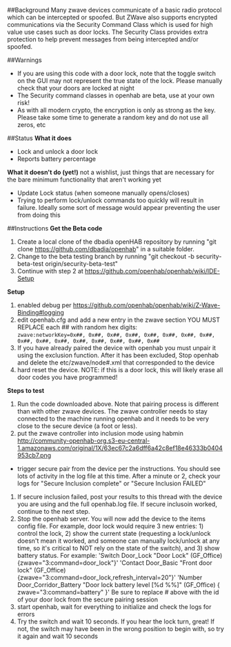 ##Background
Many zwave devices communicate of a basic radio protocol which can be intercepted or spoofed.  But ZWave also supports encrypted communications via the Security Command Class which is used for high value use cases such as door locks.  The Security Class provides extra protection to help prevent messages from being intercepted and/or spoofed.

##Warnings
- If you are using this code with a door lock, note that the toggle switch on the GUI may not represent the true state of the lock.  Please manually check that your doors are locked at night 
- The Security command classes in openhab are beta, use at your own risk!
- As with all modern crypto, the encryption is only as strong as the key.  Please take some time to generate a random key and do not use all zeros, etc

##Status
**What it does**
- Lock and unlock a door lock
- Reports battery percentage

**What it doesn't do (yet!)**  not a wishlist, just things that are necessary for the bare minimum functionality that aren't working yet
- Update Lock status (when someone manually opens/closes)
- Trying to perform lock/unlock commands too quickly will result in failure.  Ideally some sort of message would appear preventing the user from doing this

##Instructions
**Get the Beta code**

1. Create a local clone of the dbadia openHAB repository by running "git clone https://github.com/dbadia/openhab" in a suitable folder.
1. Change to the beta testing branch by running "git checkout -b security-beta-test origin/security-beta-test"
1. Continue with step 2 at https://github.com/openhab/openhab/wiki/IDE-Setup 


**Setup**

1. enabled debug per https://github.com/openhab/openhab/wiki/Z-Wave-Binding#logging
1. edit openhab.cfg and add a new entry in the zwave section YOU MUST REPLACE each ## with random hex digits:  
`zwave:networkKey=0x##, 0x##, 0x##, 0x##, 0x##, 0x##, 0x##, 0x##, 0x##, 0x##, 0x##, 0x##, 0x##, 0x##, 0x##, 0x##`
1. If you have already paired the device with openhab you must unpair it using the exclusion function.  After it has been excluded, Stop openhab and delete the etc/zwave/node#.xml that corresponded to the device
1. hard reset the device.  NOTE: if this is a door lock, this will likely erase all door codes you have programmed!


**Steps to test**

1. Run the code downloaded above.  Note that pairing process is different than with other zwave devices. The zwave controller needs to stay connected to the machine running openhab and it needs to be very close to the secure device (a foot or less).
1. put the zwave controller into inclusion mode using habmin http://community-openhab-org.s3-eu-central-1.amazonaws.com/original/1X/63ec67c2a6dff6a42c8ef18e46333b0404953cb7.png
- trigger secure pair from the device per the instructions.  You should see lots of activity in the log file at this time.  After a minute or 2, check your logs for "Secure Inclusion complete" or "Secure Inclusion FAILED"
1. If secure inclusion failed, post your results to this thread with the device you are using and the full openhab.log file.  If secure inclusoin worked, continue to the next step.
1. Stop the openhab server.  You will now add the device to the items config file.  For example, door lock would require 3 new entries: 1) control the lock, 2) show the current state (requesting a lock/unlock doesn't mean it worked, and someone can manually lock/unlock at any time, so it's critical to NOT rely on the state of the switch), and 3) show battery status. For example: 
'Switch Door_Lock "Door Lock" <none> (GF_Office) {zwave="3:command=door_lock"}'
'Contact Door_Basic "Front door lock" <lock> (GF_Office) {zwave="3:command=door_lock,refresh_interval=20"}'
'Number Door_Corridor_Battery "Door lock battery level [%d %%]" (GF_Office) { zwave="3:command=battery" }'
Be sure to replace # above with the id of your door lock from the secure pairing session
1. start openhab, wait for everything to initialize and check the logs for errors
1. Try the switch and wait 10 seconds.  If you hear the lock turn, great!  If not, the switch may have been in the wrong position to begin with, so try it again and wait 10 seconds